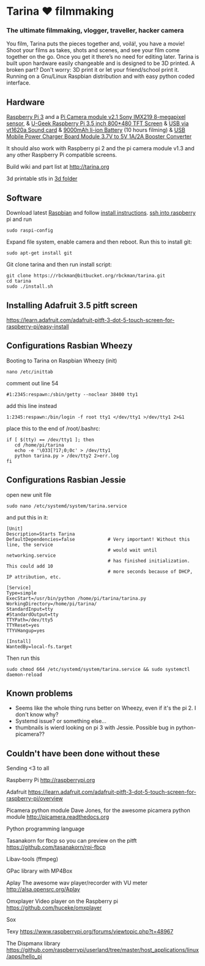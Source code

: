 # Tarina ♥ filmmaking #
### The ultimate filmmaking, vlogger, traveller, hacker camera ###
You film, Tarina puts the pieces together and, voilá!, you have a movie! Shoot your films as takes, shots and scenes, and see your film come together on the go. Once you get it there’s no need for editing later. Tarina is built upon hardware easily changeable and is designed to be 3D printed. A broken part? Don't worry: 3D print it or let your friend/school print it. Running on a Gnu/Linux Raspbian distribution and with easy python coded interface.

## Hardware ##
[Raspberry Pi 3](https://www.raspberrypi.org/products/raspberry-pi-3-model-b/) and a [Pi Camera module v2.1 Sony IMX219 8-megapixel sensor](https://www.raspberrypi.org/products/camera-module-v2/), & [U-Geek Raspberry Pi 3.5 inch 800*480 TFT Screen](https://www.aliexpress.com/store/product/U-Geek-Raspberry-Pi-3-5-inch-800-480-TFT-Screen-HD-HighSpeed-LCD-Module-3/1954241_32672157641.html) & [USB via vt1620a Sound card](https://www.aliexpress.com/item/Professional-External-USB-Sound-Card-Adapter-Virtual-7-1-Channel-3D-Audio-with-3-5mm-Headset/32588038556.html?spm=2114.01010208.8.8.E8ZKLB) & [9000mAh li-ion Battery](https://www.aliexpress.com/item/3-7v-9000mAh-capacity-18650-Rechargeable-lithium-battery-pack-18650-jump-starter/32619902319.html?spm=2114.13010608.0.0.XcKleV) (10 hours filming) & [USB Mobile Power Charger Board Module 3.7V to 5V 1A/2A Booster Converter](http://www.ebay.com/itm/321977677010?_trksid=p2057872.m2749.l2649&ssPageName=STRK%3AMEBIDX%3AIT)

It should also work with Raspberry pi 2 and the pi camera module v1.3 and any other Raspberry Pi compatible screens.

Build wiki and part list at http://tarina.org

3d printable stls in [3d folder](https://bitbucket.org/rbckman/tarina)

## Software ##
Download latest [Raspbian](https://www.raspberrypi.org/downloads/raspbian/) and follow [install instructions](https://www.raspberrypi.org/documentation/installation/installing-images/README.md).
[ssh into raspberry](https://www.raspberrypi.org/documentation/remote-access/ssh/) pi and run
```
sudo raspi-config
```
Expand file system, enable camera and then reboot.
Run this to install git:
```
sudo apt-get install git
```
Git clone tarina and then run install script:
```
git clone https://rbckman@bitbucket.org/rbckman/tarina.git
cd tarina
sudo ./install.sh
```

## Installing Adafruit 3.5 pitft screen ##
https://learn.adafruit.com/adafruit-pitft-3-dot-5-touch-screen-for-raspberry-pi/easy-install

## Configurations Rasbian Wheezy ##
Booting to Tarina on Raspbian Wheezy (init)
```
nano /etc/inittab
```
comment out line 54
```
#1:2345:respawn:/sbin/getty --noclear 38400 tty1
```
add this line instead
```
1:2345:respawn:/bin/login -f root tty1 </dev/tty1 >/dev/tty1 2>&1
```
place this to the end of /root/.bashrc:
```
if [ $(tty) == /dev/tty1 ]; then
   cd /home/pi/tarina
   echo -e '\033[?17;0;0c' > /dev/tty1
   python tarina.py > /dev/tty2 2>err.log
fi
```
## Configurations Rasbian Jessie ##
open new unit file
```
sudo nano /etc/systemd/system/tarina.service
```
and put this in it:
```
[Unit]
Description=Starts Tarina
DefaultDependencies=false            # Very important! Without this line, the service 
                                     # would wait until networking.service
                                     # has finished initialization. This could add 10 
                                     # more seconds because of DHCP, IP attribution, etc.

[Service]
Type=simple
ExecStart=/usr/bin/python /home/pi/tarina/tarina.py
WorkingDirectory=/home/pi/tarina/
StandardInput=tty
#StandardOutput=tty
TTYPath=/dev/tty5
TTYReset=yes
TTYVHangup=yes

[Install]
WantedBy=local-fs.target
```
Then run this
```
sudo chmod 664 /etc/systemd/system/tarina.service && sudo systemctl daemon-reload
```

## Known problems ##

* Seems like the whole thing runs better on Wheezy, even if it's the pi 2. I don't know why?
* Systemd issue? or something else...
* thumbnails is wierd looking on pi 3 with Jessie. Possible bug in python-picamera??

## Couldn't have been done without these ##
Sending <3 to all

Raspberry Pi
http://raspberrypi.org

Adafruit
https://learn.adafruit.com/adafruit-pitft-3-dot-5-touch-screen-for-raspberry-pi/overview

Picamera python module
Dave Jones, for the awesome picamera python module
http://picamera.readthedocs.org

Python programming language

Tasanakorn for fbcp so you can preview on the pitft
https://github.com/tasanakorn/rpi-fbcp

Libav-tools (ffmpeg)

GPac library with MP4Box

Aplay
The awesome wav player/recorder with VU meter
http://alsa.opensrc.org/Aplay

Omxplayer
Video player on the Raspberry pi
https://github.com/huceke/omxplayer

Sox

Texy
https://www.raspberrypi.org/forums/viewtopic.php?t=48967

The Dispmanx library
https://github.com/raspberrypi/userland/tree/master/host_applications/linux/apps/hello_pi